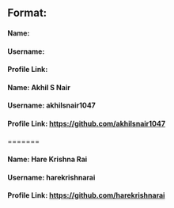 ## Format:

#### Name:
#### Username:
#### Profile Link:

#### Name: Akhil S Nair
#### Username: akhilsnair1047
#### Profile Link: https://github.com/akhilsnair1047
=======
#### Name: Hare Krishna Rai
#### Username: harekrishnarai
#### Profile Link: https://github.com/harekrishnarai

